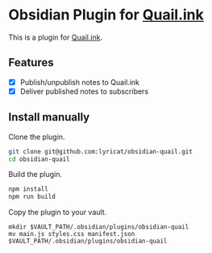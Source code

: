 # Obsidian Plugin for [Quail.ink](https://quail.ink)

This is a plugin for [Quail.ink](https://quail.ink).

## Features

- [x] Publish/unpublish notes to Quail.ink
- [x] Deliver published notes to subscribers

## Install manually

Clone the plugin.

```bash
git clone git@github.com:lyricat/obsidian-quail.git
cd obsidian-quail
```

Build the plugin.

```bash
npm install
npm run build
```

Copy the plugin to your vault.

```
mkdir $VAULT_PATH/.obsidian/plugins/obsidian-quail
mv main.js styles.css manifest.json $VAULT_PATH/.obsidian/plugins/obsidian-quail
```

